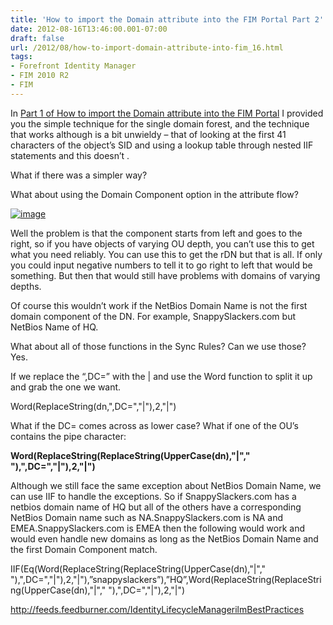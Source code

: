 ```yaml
---
title: 'How to import the Domain attribute into the FIM Portal Part 2'
date: 2012-08-16T13:46:00.001-07:00
draft: false
url: /2012/08/how-to-import-domain-attribute-into-fim_16.html
tags: 
- Forefront Identity Manager
- FIM 2010 R2
- FIM
---
```


In [Part 1 of How to import the Domain attribute into the FIM Portal](http://blog.ilmbestpractices.com/2012/08/how-to-import-domain-attribute-into-fim.html) I provided you the simple technique for the single domain forest, and the technique that works although is a bit unwieldy – that of looking at the first 41 characters of the object’s SID and using a lookup table through nested IIF statements and this doesn’t .

What if there was a simpler way?

What about using the Domain Component option in the attribute flow?

[![image](http://www.ilmbestpractices.com/blog/uploaded_images/fb0eb65f2cf7_B425/image_thumb.png "image")](http://www.ilmbestpractices.com/blog/uploaded_images/fb0eb65f2cf7_B425/image.png)

Well the problem is that the component starts from left and goes to the right, so if you have objects of varying OU depth, you can’t use this to get what you need reliably. You can use this to get the rDN but that is all. If only you could input negative numbers to tell it to go right to left that would be something. But then that would still have problems with domains of varying depths.

Of course this wouldn’t work if the NetBios Domain Name is not the first domain component of the DN. For example, SnappySlackers.com but NetBios Name of HQ.

What about all of those functions in the Sync Rules? Can we use those? Yes.

If we replace the “,DC=” with the | and use the Word function to split it up and grab the one we want.

Word(ReplaceString(dn,",DC=","|"),2,"|")

What if the DC= comes across as lower case? What if one of the OU’s contains the pipe character:

**Word(ReplaceString(ReplaceString(UpperCase(dn),"|"," "),",DC=","|"),2,"|")**

Although we still face the same exception about NetBios Domain Name, we can use IIF to handle the exceptions. So if SnappySlackers.com has a netbios domain name of HQ but all of the others have a corresponding NetBios Domain name such as NA.SnappySlackers.com is NA and EMEA.SnappySlackers.com is EMEA then the following would work and would even handle new domains as long as the NetBios Domain Name and the first Domain Component match.

IIF(Eq(Word(ReplaceString(ReplaceString(UpperCase(dn),"|"," "),",DC=","|"),2,"|"),”snappyslackers”),”HQ”,Word(ReplaceString(ReplaceString(UpperCase(dn),"|"," "),",DC=","|"),2,"|")

http://feeds.feedburner.com/IdentityLifecycleManagerilmBestPractices